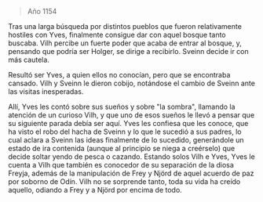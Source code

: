 > Año 1154

Tras una larga búsqueda por distintos pueblos que fueron relativamente hostiles con Yves, finalmente consigue dar con aquel bosque tanto buscaba. Vilh percibe un fuerte poder que acaba de entrar al bosque, y, pensando que podría ser Holger, se dirige a recibirlo. Sveinn decide ir con más cautela.

Resultó ser Yves, a quien ellos no conocían, pero que se encontraba cansado. Vilh y Sveinn le dieron cobijo, notándose el cambio de Sveinn ante las visitas inesperadas.

Allí, Yves les contó sobre sus sueños y sobre "la sombra", llamando la atención de un curioso Vilh, y que uno de esos sueños le llevó a pensar que su siguiente parada debía ser aquí. Yves les confiesa que les conoce, que ha visto el robo del hacha de Sveinn y lo que le sucedió a sus padres, lo cual aclara a Sveinn las ideas finalmente de lo sucedido, generándole un estado de ira contenida (aunque al principio se niega a creérselo) que decide soltar yendo de pesca o cazando. Estando solos Vilh e Yves, Yves le cuenta a Vilh que también es conocedor de su separación de la diosa Freyja, además de la manipulación de Frey y Njörd de aquel acuerdo de paz por soborno de Odín. Vilh no se sorprende tanto, toda su vida ha creído aquello, odiando a Frey y a Njörd por encima de todo.